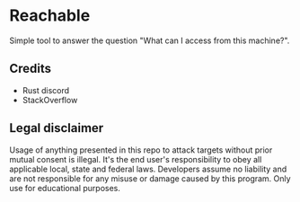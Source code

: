 # Reachable
Simple tool to answer the question "What can I access from this machine?".

## Credits
- Rust discord
- StackOverflow

## Legal disclaimer
Usage of anything presented in this repo to attack targets without prior mutual consent is illegal. It's the end user's responsibility to obey all applicable local, state and federal laws. Developers assume no liability and are not responsible for any misuse or damage caused by this program. Only use for educational purposes.